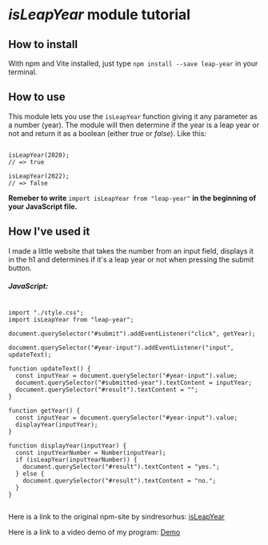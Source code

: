 # _isLeapYear_ module tutorial

## How to install

With npm and Vite installed, just type `npm install --save leap-year` in your terminal.

## How to use

This module lets you use the `isLeapYear` function giving it any parameter as a number (year). The module will then determine if the year is a leap year or not and return it as a boolean (either _true_ or _false_).
Like this:

<pre><code>
isLeapYear(2020);
// => true <br>
isLeapYear(2022);
// => false
</code></pre>

**Remeber to write** `import isLeapYear from "leap-year"` **in the beginning of your JavaScript file.**

## How I've used it

I made a little website that takes the number from an input field, displays it in the h1 and determines if it's a leap year or not when pressing the submit button.

##### JavaScript:

<pre><code>
import "./style.css";
import isLeapYear from "leap-year";

document.querySelector("#submit").addEventListener("click", getYear);

document.querySelector("#year-input").addEventListener("input", updateText);

function updateText() {
  const inputYear = document.querySelector("#year-input").value;
  document.querySelector("#submitted-year").textContent = inputYear;
  document.querySelector("#result").textContent = "";
}

function getYear() {
  const inputYear = document.querySelector("#year-input").value;
  displayYear(inputYear);
}

function displayYear(inputYear) {
  const inputYearNumber = Number(inputYear);
  if (isLeapYear(inputYearNumber)) {
    document.querySelector("#result").textContent = "yes.";
  } else {
    document.querySelector("#result").textContent = "no.";
  }
}

</code></pre>

Here is a link to the original npm-site by sindresorhus: [isLeapYear](https://www.npmjs.com/package/leap-year)

Here is a link to a video demo of my program: [Demo](https://www.youtube.com/watch?v=ZqTOiLADA_o)
